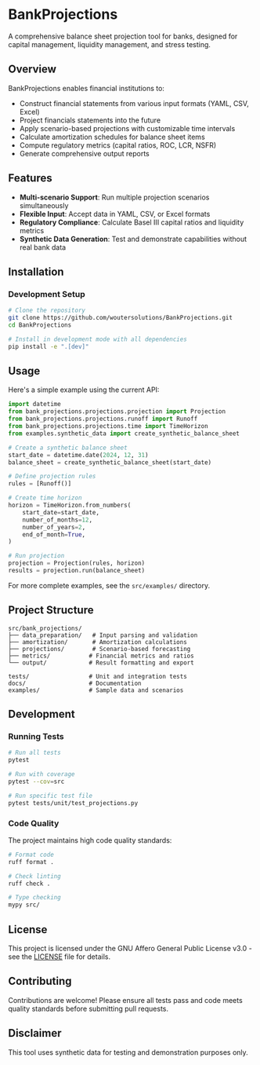 # BankProjections

A comprehensive balance sheet projection tool for banks, designed for capital management, liquidity management, and stress testing.

## Overview

BankProjections enables financial institutions to:
- Construct financial statements from various input formats (YAML, CSV, Excel)
- Project financials statements into the future
- Apply scenario-based projections with customizable time intervals
- Calculate amortization schedules for balance sheet items
- Compute regulatory metrics (capital ratios, ROC, LCR, NSFR)
- Generate comprehensive output reports

## Features

- **Multi-scenario Support**: Run multiple projection scenarios simultaneously
- **Flexible Input**: Accept data in YAML, CSV, or Excel formats
- **Regulatory Compliance**: Calculate Basel III capital ratios and liquidity metrics
- **Synthetic Data Generation**: Test and demonstrate capabilities without real bank data

## Installation

### Development Setup

```bash
# Clone the repository
git clone https://github.com/woutersolutions/BankProjections.git
cd BankProjections

# Install in development mode with all dependencies
pip install -e ".[dev]"
```

## Usage

Here's a simple example using the current API:

```python
import datetime
from bank_projections.projections.projection import Projection
from bank_projections.projections.runoff import Runoff
from bank_projections.projections.time import TimeHorizon
from examples.synthetic_data import create_synthetic_balance_sheet

# Create a synthetic balance sheet
start_date = datetime.date(2024, 12, 31)
balance_sheet = create_synthetic_balance_sheet(start_date)

# Define projection rules
rules = [Runoff()]

# Create time horizon
horizon = TimeHorizon.from_numbers(
    start_date=start_date,
    number_of_months=12,
    number_of_years=2,
    end_of_month=True,
)

# Run projection
projection = Projection(rules, horizon)
results = projection.run(balance_sheet)
```

For more complete examples, see the `src/examples/` directory.

## Project Structure

```
src/bank_projections/
├── data_preparation/   # Input parsing and validation
├── amortization/       # Amortization calculations
├── projections/        # Scenario-based forecasting
├── metrics/           # Financial metrics and ratios
└── output/            # Result formatting and export

tests/                 # Unit and integration tests
docs/                  # Documentation
examples/              # Sample data and scenarios
```

## Development

### Running Tests

```bash
# Run all tests
pytest

# Run with coverage
pytest --cov=src

# Run specific test file
pytest tests/unit/test_projections.py
```

### Code Quality

The project maintains high code quality standards:

```bash
# Format code
ruff format .

# Check linting
ruff check .

# Type checking
mypy src/
```

## License

This project is licensed under the GNU Affero General Public License v3.0 - see the [LICENSE](LICENSE) file for details.

## Contributing

Contributions are welcome! Please ensure all tests pass and code meets quality standards before submitting pull requests.

## Disclaimer

This tool uses synthetic data for testing and demonstration purposes only.